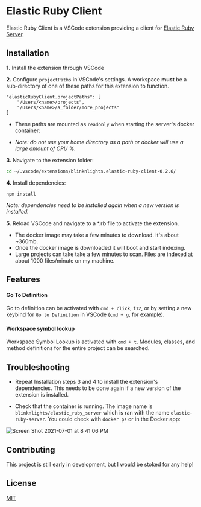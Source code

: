 # Elastic Ruby Client

Elastic Ruby Client is a VSCode extension providing a client for [Elastic Ruby Server](https://github.com/pheen/elastic_ruby_server).

## Installation

**1.** Install the extension through VSCode

**2.** Configure `projectPaths` in VSCode's settings. A workspace **must** be a sub-directory of one of these paths for this extension to function.

```
"elasticRubyClient.projectPaths": [
	"/Users/<name>/projects",
	"/Users/<name>/a_folder/more_projects"
]
```

- These paths are mounted as `readonly` when starting the server's docker container:

- *Note: do not use your home directory as a path or docker will use a large amount of CPU %.*

**3.** Navigate to the extension folder:

```bash
cd ~/.vscode/extensions/blinknlights.elastic-ruby-client-0.2.6/
```

**4.** Install dependencies:

```
npm install
```

*Note: dependencies need to be installed again when a new version is installed.*

**5.** Reload VSCode and navigate to a *.rb file to activate the extension.
- The docker image may take a few minutes to download. It's about ~360mb.
- Once the docker image is downloaded it will boot and start indexing.
- Large projects can take take a few minutes to scan. Files are indexed at about 1000 files/minute on my machine.

## Features

#### Go To Definition

Go to definition can be activated with `cmd + click`, `f12`, or by setting a new keybind for `Go to Definition` in VSCode (`cmd + g`, for example).

#### Workspace symbol lookup

Workspace Symbol Lookup is activated with `cmd + t`. Modules, classes, and method definitions for the entire project can be searched.

## Troubleshooting

- Repeat Installation steps 3 and 4 to install the extension's dependencies. This needs to be done again if a new version of the extension is installed.

- Check that the container is running. The image name is `blinknlights/elastic_ruby_server` which is ran with the name `elastic-ruby-server`. You could check with `docker ps` or in the Docker app:

![Screen Shot 2021-07-01 at 8 41 06 PM](https://user-images.githubusercontent.com/1145873/124217196-bc1a4380-daac-11eb-9f9a-e05bca82d5f6.png)

## Contributing

This project is still early in development, but I would be stoked for any help!

## License
[MIT](https://choosealicense.com/licenses/mit/)
